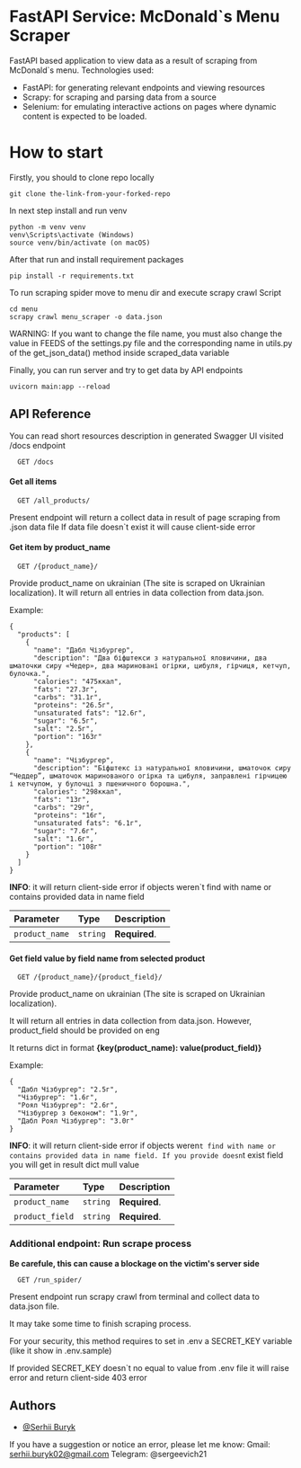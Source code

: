 
# FastAPI Service: McDonald`s Menu Scraper
FastAPI based application to view data as a result of scraping from McDonald`s menu.
Technologies used:
- FastAPI: for generating relevant endpoints and viewing resources
- Scrapy: for scraping and parsing data from a source
- Selenium: for emulating interactive actions on pages where dynamic content is expected to be loaded.

# How to start
Firstly, you should to clone repo locally

```
git clone the-link-from-your-forked-repo
```

In next step install and run venv
```
python -m venv venv
venv\Scripts\activate (Windows)
source venv/bin/activate (on macOS)
```

After that run and install requirement packages

```
pip install -r requirements.txt
```

To run scraping spider move to menu dir and execute
scrapy crawl Script
```
cd menu
scrapy crawl menu_scraper -o data.json
```
WARNING: If you want to change the file name, you must also change the value in FEEDS of the settings.py file and the corresponding name in utils.py of the get_json_data() method inside scraped_data variable

Finally, you can run server and try to get data by API endpoints

```
uvicorn main:app --reload
```
## API Reference

You can read short resources description in generated Swagger UI visited /docs endpoint
```http
  GET /docs
```

#### Get all items

```http
  GET /all_products/
```
Present endpoint will return a collect data in result of page scraping from .json data file
If data file doesn`t exist it will cause client-side error

#### Get item by product_name

```http
  GET /{product_name}/
```

Provide product_name on ukrainian (The site is scraped on Ukrainian localization). It will return all entries in data collection from data.json.

Example:
```
{
  "products": [
    {
      "name": "Дабл Чізбургер",
      "description": "Два біфштекси з натуральної яловичини, два шматочки сиру «Чедер», два мариновані огірки, цибуля, гірчиця, кетчуп, булочка.",
      "calories": "475ккал",
      "fats": "27.3г",
      "carbs": "31.1г",
      "proteins": "26.5г",
      "unsaturated fats": "12.6г",
      "sugar": "6.5г",
      "salt": "2.5г",
      "portion": "163г"
    },
    {
      "name": "Чізбургер",
      "description": "Біфштекс із натуральної яловичини, шматочок сиру “Чеддер”, шматочок маринованого огірка та цибуля, заправлені гірчицею і кетчупом, у булочці з пшеничного борошна.",
      "calories": "298ккал",
      "fats": "13г",
      "carbs": "29г",
      "proteins": "16г",
      "unsaturated fats": "6.1г",
      "sugar": "7.6г",
      "salt": "1.6г",
      "portion": "108г"
    }
  ]
}
```

**INFO**: it will return client-side error if objects weren`t find with name or contains provided data in name field

| Parameter | Type     | Description                       |
| :-------- | :------- | :-------------------------------- |
| `product_name`  | `string` | **Required**.|

#### Get field value by field name from selected product

```http
  GET /{product_name}/{product_field}/
```
Provide product_name on ukrainian (The site is scraped on Ukrainian localization). 

It will return all entries in data collection from data.json. However, product_field should be provided on eng

It returns dict in format 
__{key(product_name): value(product_field)}__

Example:
```
{
  "Дабл Чізбургер": "2.5г",
  "Чізбургер": "1.6г",
  "Роял Чізбургер": "2.6г",
  "Чізбургер з беконом": "1.9г",
  "Дабл Роял Чізбургер": "3.0г"
}
```

**INFO**: it will return client-side error if objects weren`t find with name or contains provided data in name field.
If you provide doesn`t exist field you will get in result dict mull value

| Parameter | Type     | Description                       |
| :-------- | :------- | :-------------------------------- |
| `product_name`  | `string` | **Required**.|
| `product_field`  | `string` | **Required**.|


### Additional endpoint: Run scrape process
**Be carefule, this can cause a blockage on the victim's server side**

```http
  GET /run_spider/
```

Present endpoint run scrapy crawl from terminal and collect data to data.json file. 

It may take some time to finish scraping process.

For your security, this method requires to set in .env a SECRET_KEY variable (like it show in .env.sample)

If provided SECRET_KEY doesn`t no equal to value from .env file it will raise error and return client-side 403 error

## Authors

- [@Serhii Buryk](https://www.github.com/Serejka21)

If you have a suggestion or notice an error, please let me know:
Gmail: serhii.buryk02@gmail.com
Telegram: @sergeevich21

